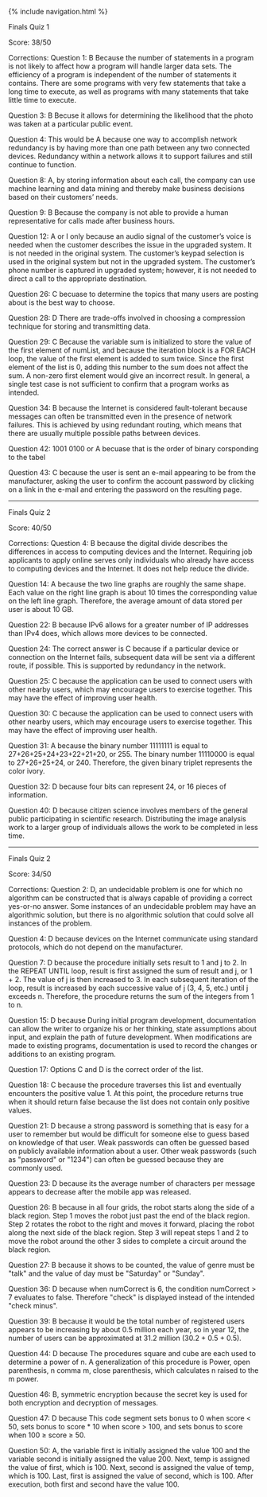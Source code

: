 {% include navigation.html %}


Finals Quiz 1

Score: 38/50

Corrections:
Question 1: B Because the number of statements in a program is not likely to affect how a program will handle larger data sets. The efficiency of a program is independent of the number of statements it contains. There are some programs with very few statements that take a long time to execute, as well as programs with many statements that take little time to execute.

Question 3: B Becuse it allows for determining the likelihood that the photo was taken at a particular public event.

Question 4: This would be A because one way to accomplish network redundancy is by having more than one path between any two connected devices. Redundancy within a network allows it to support failures and still continue to function.

Question 8: A, by storing information about each call, the company can use machine learning and data mining and thereby make business decisions based on their customers’ needs.

Question 9: B Because the company is not able to provide a human representative for calls made after business hours.

Question 12: A or I only because an audio signal of the customer’s voice is needed when the customer describes the issue in the upgraded system. It is not needed in the original system. The customer’s keypad selection is used in the original system but not in the upgraded system. The customer’s phone number is captured in upgraded system; however, it is not needed to direct a call to the appropriate destination.

Question 26: C becuase to determine the topics that many users are posting about is the best way to choose.

Question 28: D There are trade-offs involved in choosing a compression technique for storing and transmitting data.

Question 29: C Because the variable sum is initialized to store the value of the first element of numList, and because the iteration block is a FOR EACH loop, the value of the first element is added to sum twice. Since the first element of the list is 0, adding this number to the sum does not affect the sum. A non-zero first element would give an incorrect result. In general, a single test case is not sufficient to confirm that a program works as intended.

Question 34: B because the Internet is considered fault-tolerant because messages can often be transmitted even in the presence of network failures. This is achieved by using redundant routing, which means that there are usually multiple possible paths between devices.

Question 42: 1001 0100 or A becuase that is the order of binary corsponding to the tabel

Question 43: C because the user is sent an e-mail appearing to be from the manufacturer, asking the user to confirm the account password by clicking on a link in the e-mail and entering the password on the resulting page.


---------------------------------------------------------------------------------------------------------------------------------------------------------------


Finals Quiz 2

Score: 40/50

Corrections:
Question 4: B because the digital divide describes the differences in access to computing devices and the Internet. Requiring job applicants to apply online serves only individuals who already have access to computing devices and the Internet. It does not help reduce the divide.

Question 14: A because the two line graphs are roughly the same shape. Each value on the right line graph is about 10 times the corresponding value on the left line graph. Therefore, the average amount of data stored per user is about 10 GB.

Question 22: B because IPv6 allows for a greater number of IP addresses than IPv4 does, which allows more devices to be connected.

Question 24: The correct answer is C because if a particular device or connection on the Internet fails, subsequent data will be sent via a different route, if possible. This is supported by redundancy in the network.

Question 25: C because the application can be used to connect users with other nearby users, which may encourage users to exercise together. This may have the effect of improving user health.

Question 30: C because the application can be used to connect users with other nearby users, which may encourage users to exercise together. This may have the effect of improving user health.

Question 31: A because the binary number 11111111 is equal to 27+26+25+24+23+22+21+20, or 255. The binary number 11110000 is equal to 27+26+25+24, or 240. Therefore, the given binary triplet represents the color ivory.

Question 32: D because four bits can represent 24, or 16 pieces of information.

Question 40: D because citizen science involves members of the general public participating in scientific research. Distributing the image analysis work to a larger group of individuals allows the work to be completed in less time.



---------------------------------------------------------------------------------------------------------------------------------------------------------------




Finals Quiz 2

Score: 34/50

Corrections:
Question 2: D, an undecidable problem is one for which no algorithm can be constructed that is always capable of providing a correct yes-or-no answer. Some instances of an undecidable problem may have an algorithmic solution, but there is no algorithmic solution that could solve all instances of the problem.

Question 4: D because devices on the Internet communicate using standard protocols, which do not depend on the manufacturer.

Question 7: D because the procedure initially sets result to 1 and j to 2. In the REPEAT UNTIL loop, result is first assigned the sum of result and j, or 1 + 2. The value of j is then increased to 3. In each subsequent iteration of the loop, result is increased by each successive value of j (3, 4, 5, etc.) until j exceeds n. Therefore, the procedure returns the sum of the integers from 1 to n.

Question 15: D because During initial program development, documentation can allow the writer to organize his or her thinking, state assumptions about input, and explain the path of future development. When modifications are made to existing programs, documentation is used to record the changes or additions to an existing program.

Question 17: Options C and D is the correct order of the list.

Question 18: C because the procedure traverses this list and eventually encounters the positive value 1. At this point, the procedure returns true when it should return false because the list does not contain only positive values.

Question 21: D because a strong password is something that is easy for a user to remember but would be difficult for someone else to guess based on knowledge of that user. Weak passwords can often be guessed based on publicly available information about a user. Other weak passwords (such as "password" or "1234") can often be guessed because they are commonly used.

Question 23: D because its the average number of characters per message appears to decrease after the mobile app was released.

Question 26: B because in all four grids, the robot starts along the side of a black region. Step 1 moves the robot just past the end of the black region. Step 2 rotates the robot to the right and moves it forward, placing the robot along the next side of the black region. Step 3 will repeat steps 1 and 2 to move the robot around the other 3 sides to complete a circuit around the black region.

Question 27: B because it shows to be counted, the value of genre must be "talk" and the value of day must be "Saturday" or "Sunday".

Question 36: D because when numCorrect is 6, the condition numCorrect > 7 evaluates to false. Therefore "check" is displayed instead of the intended "check minus".

Question 39: B because it would be the total number of registered users appears to be increasing by about 0.5 million each year, so in year 12, the number of users can be approximated at 31.2 million (30.2 + 0.5 + 0.5).

Question 44: D because The procedures square and cube are each used to determine a power of n. A generalization of this procedure is Power, open parenthesis, n comma m, close parenthesis, which calculates n raised to the m power.

Question 46: B, symmetric encryption because the secret key is used for both encryption and decryption of messages.

Question 47: D because This code segment sets bonus to 0 when score < 50, sets bonus to score * 10 when score > 100, and sets bonus to score when 100 ≥ score ≥ 50.

Question 50: A, the variable first is initially assigned the value 100 and the variable second is initially assigned the value 200. Next, temp is assigned the value of first, which is 100. Next, second is assigned the value of temp, which is 100. Last, first is assigned the value of second, which is 100. After execution, both first and second have the value 100.
